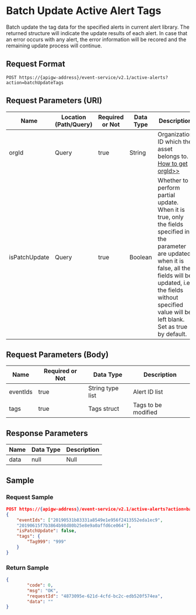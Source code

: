 # Batch Update Active Alert Tags

<!--Tested, 99500-->

Batch update the tag data for the specified alerts in current alert library. The returned structure will indicate the update results of each alert. In case that an error occurs with any alert, the error information will be recored and the remaining update process will continue.

## Request Format

```
POST https://{apigw-address}/event-service/v2.1/active-alerts?action=batchUpdateTags
```

## Request Parameters (URI)

| Name | Location (Path/Query) | Required or Not | Data Type | Description |
|---------------|------------------|----------|-----------|--------------|
| orgId         | Query            | true     | String    | Organization ID which the asset belongs to. [How to get orgId>>](/docs/api/en/2.0.9/api_faqs#how-to-get-organization-id-orgid-orgid)                 |
|isPatchUpdate|Query|true|Boolean|Whether to perform partial update. <br>When it is true, only the fields specified in the parameter are updated; <br>when it is false, all the fields will be updated, i.e. the fields without specified value will be left blank. Set as true by default. |


## Request Parameters (Body)
| Name            | Required or Not | Data Type | Description |
|------|-----------------|-----------|-------------|
| eventIds          | true    | String type list    | Alert ID list |
| tags        | true     | Tags struct    | Tags to be modified |


## Response Parameters

| Name | Data Type     | Description          |
|-------|----------------|---------------------------|
|data|null|Null|





## Sample

### Request Sample

```json
POST https://{apigw-address}/event-service/v2.1/active-alerts?action=batchUpdateTags&orgId=1c499110e8800000
{
	"eventIds": ["20190531b83331a8549e1e956f2413552eda1ec9",
	"20190615f7b3864b98d80b25e8e9a0affd6ce064"],
	"isPatchUpdate": false,
	"tags": {
		"Tag999": "999"
	}
}
```

### Return Sample

```json
{
        "code": 0,
        "msg": "OK",
        "requestId": "4873095e-621d-4cfd-bc2c-edb520f574ea",
        "data": ""
}
```
